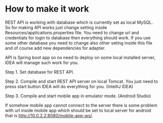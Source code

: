 # How to make it work

REST API is working with database which is currently set as local MySQL. So for making API works just change setting inside Resources/applications.properties file.
You need to change url and credentials for login to database then everything should work. If you use some other database you need to change also other seting inside this file
and of course add new dependencies for adapter.

API is Spring boot app so no need to deploy on some local installed server, IDEA will manage such work for you. 

Step 1. Set database for REST API.

Step 2. Compile and start REST API server on local Tomcat. You just need to press start button IDEA will do everything for you. (IntelliJ IDEA)

Step 3. Compile and start mobile app in emulator mode. (Android Studio)

If somehow mobile app cannot connect to the server there is some problem with url inside mobile app which should be set to local server
for android that is http://10.0.2.2:8080/mobile-app-ws/.
